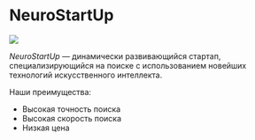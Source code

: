 # NeuroStartUp![](./logo.png)*NeuroStartUp* — динамически развивающийся стартап, специализирующийся на поиске с использованием  новейших технологий искусственного интеллекта.Наши преимущества:* Высокая точность поиска* Высокая скорость поиска* Низкая цена